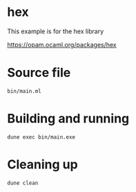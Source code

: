 # hex

This example is for the hex library

https://opam.ocaml.org/packages/hex

# Source file

`bin/main.ml`

# Building and running

`dune exec bin/main.exe`

# Cleaning up

`dune clean`
